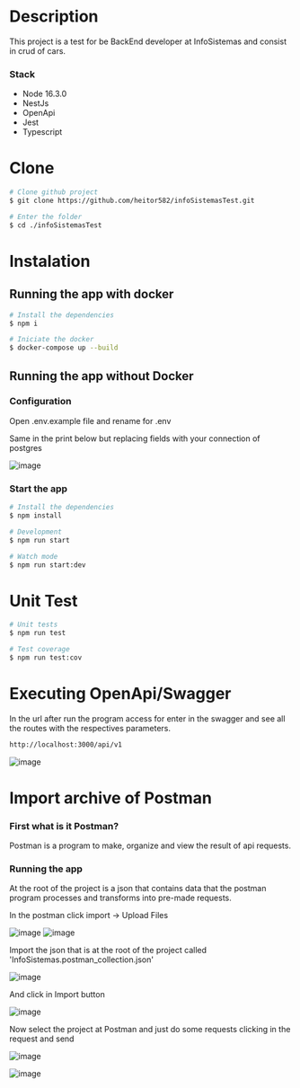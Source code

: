 # Description
This project is a test for be BackEnd developer at InfoSistemas and consist in crud of cars.

### Stack
- Node 16.3.0
- NestJs
- OpenApi
- Jest
- Typescript

# Clone

```bash
# Clone github project
$ git clone https://github.com/heitor582/infoSistemasTest.git

# Enter the folder
$ cd ./infoSistemasTest
```
# Instalation
## Running the app with docker
```bash
# Install the dependencies
$ npm i

# Iniciate the docker
$ docker-compose up --build
```

## Running the app without Docker
### Configuration

Open .env.example file and rename for .env

Same in the print below but replacing fields with your connection of postgres

![image](https://user-images.githubusercontent.com/58075535/124395440-8fe40a00-dcda-11eb-9d77-e527e05eef5d.png)

### Start the app
```bash
# Install the dependencies
$ npm install

# Development
$ npm run start

# Watch mode
$ npm run start:dev
```
# Unit Test

```bash
# Unit tests
$ npm run test

# Test coverage
$ npm run test:cov
```
# Executing OpenApi/Swagger
 In the url after run the program access for enter in the swagger and see all the routes with the respectives parameters.
 ```bash
 http://localhost:3000/api/v1
```
![image](https://user-images.githubusercontent.com/58075535/124395497-cde12e00-dcda-11eb-842b-9213a008bc73.png)


# Import archive of Postman
  ### First what is it Postman?
  Postman is a program to make, organize and view the result of api requests.
  ### Running the app 
At the root of the project is a json that contains data that the postman program processes and transforms into pre-made requests.

In the postman click import -> Upload Files

![image](https://user-images.githubusercontent.com/58075535/124396541-92e1f900-dce0-11eb-9a0f-68eed8e69eb7.png)
![image](https://user-images.githubusercontent.com/58075535/124396554-9bd2ca80-dce0-11eb-9ceb-69372af6613f.png)


Import the json that is at the root of the project called 'InfoSistemas.postman_collection.json'

![image](https://user-images.githubusercontent.com/58075535/124396566-b1e08b00-dce0-11eb-943b-a6a7c3c9c818.png)

And click in Import button

![image](https://user-images.githubusercontent.com/58075535/124396573-bd33b680-dce0-11eb-917f-7f3e4a284972.png)

Now select the project at Postman and just do some requests clicking in the request and send

![image](https://user-images.githubusercontent.com/58075535/124396581-cb81d280-dce0-11eb-92d6-af710d1aa27e.png)

![image](https://user-images.githubusercontent.com/58075535/124396612-f2d89f80-dce0-11eb-93dc-ea98eae46526.png)


